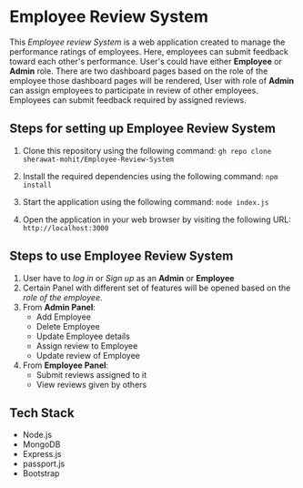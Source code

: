 # Employee Review System
This *Employee review System* is a web application created to manage the performance ratings of employees. Here, employees can submit feedback toward each other's performance. User's could have either **Employee** or **Admin** role. There are two dashboard pages based on the role of the employee those dashboard pages will be rendered, User with role of **Admin** can assign employees to participate in review of other employees. Employees can submit feedback required by assigned reviews.

## Steps for setting up Employee Review System
1. Clone this repository using the following command:
```gh repo clone sherawat-mohit/Employee-Review-System```

2. Install the required dependencies using the following command:
```npm install``` 

3. Start the application using the following command:
```node index.js``` 

4. Open the application in your web browser by visiting the following URL:
```http://localhost:3000``` 

## Steps to use Employee Review System
1. User have to *log in* or *Sign up* as an **Admin** or **Employee** 
2. Certain Panel with different set of features will be opened based on the *role of the employee*.
3. From **Admin Panel**:
    * Add Employee
    * Delete Employee
    * Update Employee details
    * Assign review to Employee
    * Update review of Employee
4. From **Employee Panel**:
    * Submit reviews assigned to it
    * View reviews given by others

## Tech Stack
* Node.js
* MongoDB
* Express.js
* passport.js
* Bootstrap

